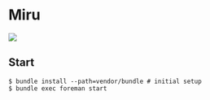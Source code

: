 # Miru

![](https://cloud.githubusercontent.com/assets/4990822/13632428/f6eb58b6-e62c-11e5-879a-56ac7f6e2642.png)

## Start

```shell-session
$ bundle install --path=vendor/bundle # initial setup
$ bundle exec foreman start
```
